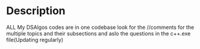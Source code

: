 # Description
ALL My DSAlgos codes are in one codebase
look for the //comments for the multiple topics and their subsections and aslo the questions in the c++.exe file(Updating regularly)
